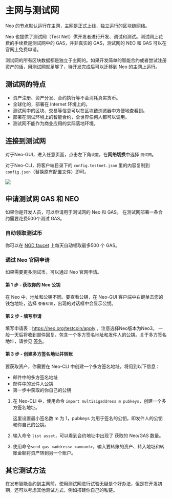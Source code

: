 # 主网与测试网

Neo 的节点默认运行在主网，主网是正式上线，独立运行的区块链网络。

Neo 也提供了测试网（Test Net）供开发者进行开发、调试和测试。测试网上花费的手续费是测试网中的 GAS，并非真实的 GAS，测试网的 NEO 和 GAS 可以在官网上免费申请。

测试网的所有区块数据都是独立于主网的。如果开发简单的智能合约或者尝试注册资产的话，用测试网就足够了，待开发完成后可以迁移到 Neo 的主网上运行。


## 测试网的特点

- 资产注册、资产分发、合约执行等不会消耗真实货币。
- 全球化的，部署在 Internet 环境上的。
- 测试网中的区块、交易等信息可以在区块链浏览器中方便地查看到。
- 部署在测试环境上的智能合约，全世界任何人都可以调用。
- 测试网不能作为商业应用的实际落地环境。

## 连接到测试网

对于Neo-GUI，进入任意页面，点击左下角`设置`，在**网络切换**中选择 `测试网`。

对于Neo-CLI，将客户端目录下的 `config.testnet.json` 里的内容复制到 `config.json`（替换原有配置文件）即可。

![](../../assets/testnet_2_v2.png)

## 申请测试网 GAS 和 NEO

如果你是开发人员，可以申请用于测试网的 Neo 和 GAS。 在测试网部署一条合约需要花费500个测试 GAS。  

### 自动领取测试币

你可以在 [NGD faucet](https://neowish.ngd.network/neo3/) 上每天自动领取最多500 个 GAS。

### 通过 Neo 官网申请

如果需要更多测试币，可以通过 Neo 官网申请。

#### 第 1 步 - 获取你的 Neo 公钥

在 Neo 中，地址和公钥不同。要查看公钥，在 Neo-GUI 客户端中右键单击您的钱包地址，选择 `查看私钥`，出现的对话框中会显示公钥。

#### 第 2 步 - 填写申请

填写申请表：https://neo.org/testcoin/apply ，注意选择Neo版本为Neo3。
一般一天后将收到邮件回复，包含一个多方签名地址和发件人的公钥。关于多方签名地址，请参见 [签名](../../node/gui/advanced.md)。

#### 第 3 步 - 创建多方签名地址并转账

要获取资产，你需要在 Neo-CLI 中创建一个多方签名地址，将用到以下信息： 

- 邮件中的多方签名地址
- 邮件中的发件人公钥
- 第一步中获取的你自己的公钥 

1. 在 Neo-CLI 中，使用命令 `import multisigaddress m pubkeys`，创建一个多方签名地址。

   这里设置最小签名数 m 为 1，pubkeys 为用于签名的公钥，即发件人的公钥和你自己的公钥。 

2. 输入命令 `list asset`，可以看到合约地址中出现了 获取的 Neo/GAS 数量。

3. 使用命令`send gas <address> <amount>`，输入要转账的资产、转入地址和转账金额将资产转到另一个账户。 

## 其它测试方法

在发布智能合约到主网前，使用测试网进行试验无疑是个好办法，但是在开发初期，还可以考虑其他测试方式，例如搭建你自己的私链。





